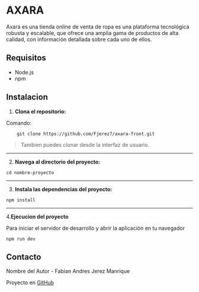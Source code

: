 # AXARA

Axara es una tienda online de venta de ropa es una plataforma tecnológica robusta y escalable,
que ofrece una amplia gama de productos de alta calidad, con información detallada sobre
cada uno de ellos.


## Requisitos

- Node.js
- npm

## Instalacion

1. **Clona el repositorio:**

Comando:

```shell
    git clone https://github.com/Fjerez7/axara-front.git
```
>Tambien puedes clonar desde la interfaz de usuario.

---

2. **Navega al directorio del proyecto:**

```shell
cd nombre-proyecto
```

---

3. **Instala las dependencias del proyecto:**

```shell
npm install
```
---

4.**Ejecucion del proyecto**

Para iniciar el servidor de desarrollo y abrir la aplicación en tu navegador

```shell
npm run dev
```

## Contacto

Nombre del Autor - Fabian Andres Jerez Manrique 

Proyecto en [GitHub](https://github.com/Fjerez7/axara-front.git)
